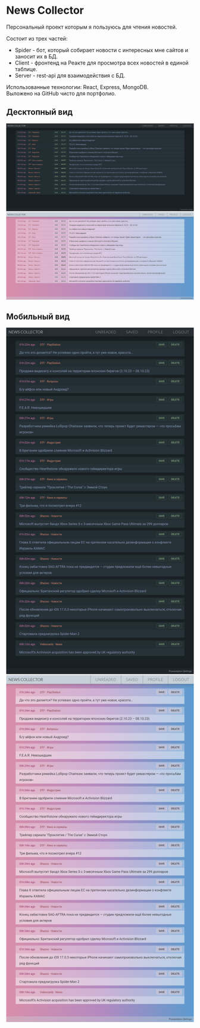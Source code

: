 News Collector
==========================
Персональный проект которым я пользуюсь для чтения новостей.

Состоит из трех частей:
- Spider - бот, который собирает новости с интересных мне сайтов и заносит их в БД.
- Client - фронтенд на Реакте для просмотра всех новостей в единой таблице.
- Server - rest-api для взаимодействия с БД.

Использованные технологии: React, Express, MongoDB.\
Выложено на GitHub чисто для портфолио.

## Десктопный вид
![screenshot](screenshots/2023-10-13_13.14.21_localhost.png)
![screenshot](screenshots/2023-10-13_13.14.33_localhost.png)

## Мобильный вид
![screenshot](screenshots/2023-10-13_13.15.03_localhost.png)
![screenshot](screenshots/2023-10-13_13.15.56_localhost.png)